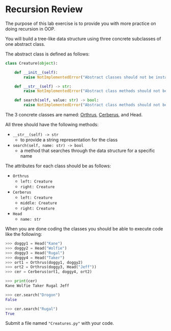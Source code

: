 # Recursion Review

The purpose of this lab exercise is to provide you with more practice on doing recursion in OOP.

You will build a tree-like data structure using three concrete subclasses of one abstract class.

The abstract class is defined as follows:

```python
class Creature(object):

    def __init__(self):
        raise NotImplementedError("Abstract classes should not be instanciated")

    def __str__(self) -> str:
        raise NotImplementedError("Abstract class methods should not be called")

    def search(self, value: str) -> bool:
        raise NotImplementedError("Abstract class methods should not be called")
```

The 3 concrete classes are named: [Orthrus](https://en.wikipedia.org/wiki/Orthrus), [Cerberus](https://en.wikipedia.org/wiki/Cerberus), and Head. 

All three should have the following methods:

- `__str__(self) -> str`
  - to provide a string representation for the class
- `search(self, name: str) -> bool`
  - a method that searches through the data structure for a specific name

The attributes for each class should be as follows:

- `Orthrus`
  - `left: Creature`
  - `right: Creature`
- `Cerberus`
  - `left: Creature`
  - `middle: Creature`
  - `right: Creature`
- `Head`
  - `name: str`

When you are done coding the classes you should be able to execute code like the following:

```python
>>> doggy1 = Head("Kane")
>>> doggy2 = Head("Wolfie")
>>> doggy3 = Head("Rugal")
>>> doggy4 = Head("Taker")
>>> ort1 = Orthrus(doggy1, doggy2)
>>> ort2 = Orthrus(doggy3, Head("Jeff"))
>>> cer = Cerberus(ort1, doggy4, ort2)

>>> print(cer)
Kane Wolfie Taker Rugal Jeff

>>> cer.search("Drogon")
False

>>> cer.search("Rugal")
True
```

Submit a file named `"Creatures.py"` with your code.
